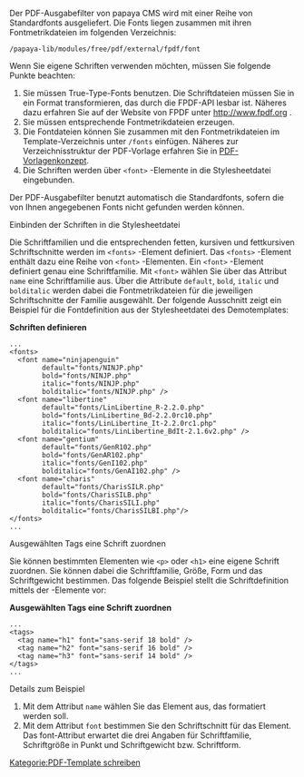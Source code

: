 
Der PDF-Ausgabefilter von papaya CMS wird mit einer Reihe von Standardfonts ausgeliefert. Die Fonts liegen zusammen mit ihren Fontmetrikdateien im folgenden Verzeichnis:

`/papaya-lib/modules/free/pdf/external/fpdf/font`

Wenn Sie eigene Schriften verwenden möchten, müssen Sie folgende Punkte beachten:

1.  Sie müssen True-Type-Fonts benutzen. Die Schriftdateien müssen Sie in ein Format transformieren, das durch die FPDF-API lesbar ist. Näheres dazu erfahren Sie auf der Website von FPDF unter <http://www.fpdf.org> .
2.  Sie müssen entsprechende Fontmetrikdateien erzeugen.
3.  Die Fontdateien können Sie zusammen mit den Fontmetrikdateien im Template-Verzeichnis unter `/fonts` einfügen. Näheres zur Verzeichnisstruktur der PDF-Vorlage erfahren Sie in [PDF-Vorlagenkonzept](/PDF-Vorlagenkonzept.md).
4.  Die Schriften werden über `<font>` -Elemente in die Stylesheetdatei eingebunden.

Der PDF-Ausgabefilter benutzt automatisch die Standardfonts, sofern die von Ihnen angegebenen Fonts nicht gefunden werden können.

Einbinden der Schriften in die Stylesheetdatei

Die Schriftfamilien und die entsprechenden fetten, kursiven und fettkursiven Schriftschnitte werden im `<fonts>` -Element definiert. Das `<fonts>` -Element enthält dazu eine Reihe von `<font>` -Elementen. Ein `<font>` -Element definiert genau eine Schriftfamilie. Mit `<font>` wählen Sie über das Attribut `name` eine Schriftfamilie aus. Über die Attribute `default`, `bold`, `italic` und `bolditalic` werden dabei die Fontmetrikdateien für die jeweiligen Schriftschnitte der Familie ausgewählt. Der folgende Ausschnitt zeigt ein Beispiel für die Fontdefinition aus der Stylesheetdatei des Demotemplates:

**Schriften definieren**

~~~~ {.xml}
...
<fonts>
  <font name="ninjapenguin"
        default="fonts/NINJP.php"
        bold="fonts/NINJP.php"
        italic="fonts/NINJP.php"
        bolditalic="fonts/NINJP.php" />
  <font name="libertine"
        default="fonts/LinLibertine_R-2.2.0.php"
        bold="fonts/LinLibertine_Bd-2.2.0rc10.php"
        italic="fonts/LinLibertine_It-2.2.0rc1.php"
        bolditalic="fonts/LinLibertine_BdIt-2.1.6v2.php" />
  <font name="gentium"
        default="fonts/GenR102.php"
        bold="fonts/GenAR102.php"
        italic="fonts/GenI102.php"
        bolditalic="fonts/GenAI102.php" />
  <font name="charis"
        default="fonts/CharisSILR.php"
        bold="fonts/CharisSILB.php"
        italic="fonts/CharisSILI.php"
        bolditalic="fonts/CharisSILBI.php"/>
</fonts>
...
~~~~

Ausgewählten Tags eine Schrift zuordnen

Sie können bestimmten Elementen wie `<p>` oder `<h1>` eine eigene Schrift zuordnen. Sie können dabei die Schriftfamilie, Größe, Form und das Schriftgewicht bestimmen. Das folgende Beispiel stellt die Schriftdefinition mittels der <tag>-Elemente vor:

**Ausgewählten Tags eine Schrift zuordnen**

~~~~ {.xml}
...
<tags>
  <tag name="h1" font="sans-serif 18 bold" />
  <tag name="h2" font="sans-serif 16 bold" />
  <tag name="h3" font="sans-serif 14 bold" />
</tags>
...
~~~~

Details zum Beispiel

1.  Mit dem Attribut `name` wählen Sie das Element aus, das formatiert werden soll.
2.  Mit dem Attribut `font` bestimmen Sie den Schriftschnitt für das Element. Das font-Attribut erwartet die drei Angaben für Schriftfamilie, Schriftgröße in Punkt und Schriftgewicht bzw. Schriftform.

[Kategorie:PDF-Template schreiben](export_de/Kategorie:PDF-Template_schreiben.md)